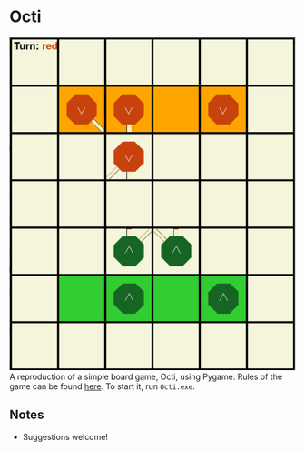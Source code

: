 # Octi
![screenshot](images/octi-gameplay.png)
A reproduction of a simple board game, Octi, using Pygame. Rules of the game can be found [here](https://tesera.ru/images/items/34098/octi_rules_eng.pdf). To start it, run `Octi.exe`.
 ## Notes
 - Suggestions welcome!
